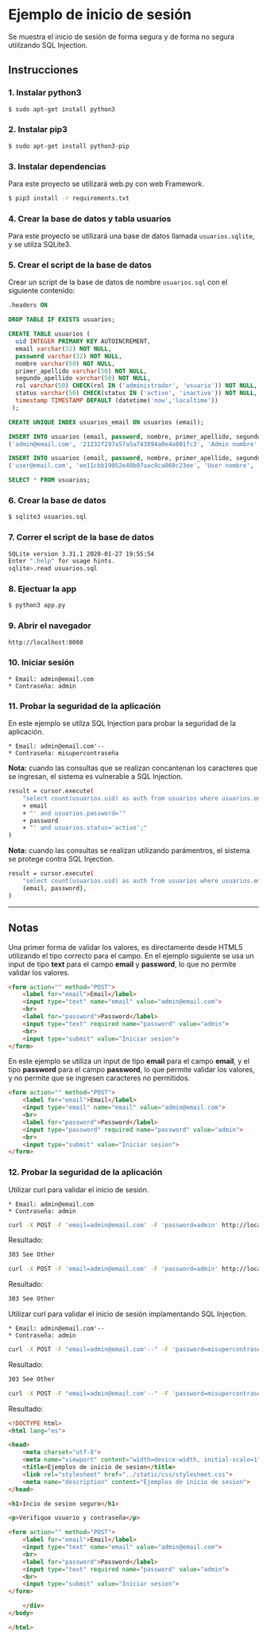 # Ejemplo de inicio de sesión

Se muestra el inicio de sesión de forma segura y de forma no segura utiilzando SQL Injection.

## Instrucciones

### 1. Instalar python3

```bash
$ sudo apt-get install python3
```

### 2. Instalar pip3

```bash
$ sudo apt-get install python3-pip
```

### 3. Instalar dependencias

Para este proyecto se utilizará web.py con web Framework.

```bash
$ pip3 install -r requirements.txt
```

### 4. Crear la base de datos y tabla usuarios

Para este proyecto se utilizará una base de datos llamada `usuarios.sqlite`, y se utilza SQLite3.

### 5. Crear el script de la base de datos

Crear un script de la base de datos de nombre `usuarios.sql` con el siguiente contenido:

```sql
.headers ON

DROP TABLE IF EXISTS usuarios;

CREATE TABLE usuarios (
  uid INTEGER PRIMARY KEY AUTOINCREMENT,
  email varchar(32) NOT NULL,
  password varchar(32) NOT NULL,
  nombre varchar(50) NOT NULL,
  primer_apellido varchar(50) NOT NULL,
  segundo_apellido varchar(50) NOT NULL,
  rol varchar(50) CHECK(rol IN ('administrador', 'usuario')) NOT NULL,
  status varchar(50) CHECK(status IN ('activo', 'inactivo')) NOT NULL,
  timestamp TIMESTAMP DEFAULT (datetime('now','localtime'))
 );

CREATE UNIQUE INDEX usuarios_email ON usuarios (email);

INSERT INTO usuarios (email, password, nombre, primer_apellido, segundo_apellido, rol, status) VALUES
('admin@email.com', '21232f297a57a5a743894a0e4a801fc3', 'Admin nombre', 'admin primer', 'admin segundo', 'administrador', 'activo');

INSERT INTO usuarios (email, password, nombre, primer_apellido, segundo_apellido, rol, status) VALUES
('user@email.com', 'ee11cbb19052e40b07aac0ca060c23ee', 'User nombre', 'user primer', 'user segundo', 'usuario', 'activo');

SELECT * FROM usuarios;
```

### 6. Crear la base de datos

```bash
$ sqlite3 usuarios.sql
```


### 7. Correr el script de la base de datos

```bash
SQLite version 3.31.1 2020-01-27 19:55:54
Enter ".help" for usage hints.
sqlite>.read usuarios.sql
```

### 8. Ejectuar la app

```bash
$ python3 app.py
```

### 9. Abrir el navegador

```bash
http://localhost:8080
```

### 10. Iniciar sesión

    * Email: admin@email.com
    * Contraseña: admin

### 11. Probar la seguridad de la aplicación

En este ejemplo se utilza SQL Injection para probar la seguridad de la aplicación.

    * Email: admin@email.com'--
    * Contraseña: misupercontraseña

**Nota:** cuando las consultas que se realizan concantenan los caracteres que se ingresan, el sistema es vulnerable a SQL Injection.

```bash
result = cursor.execute(
    "select count(usuarios.uid) as auth from usuarios where usuarios.email='"
    + email
    + "' and usuarios.password='"
    + password
    + "' and usuarios.status='activo';"
)
```

**Nota:** cuando las consultas se realizan utilizando parámentros, el sistema se protege contra SQL Injection.

```bash
result = cursor.execute(
    "select count(usuarios.uid) as auth from usuarios where usuarios.email=? and usuarios.password=? and usuarios.status='activo';",
    (email, password),
)
```
---
## Notas

Una primer forma de validar los valores, es directamente desde HTML5 utilizando el tipo correcto para el campo. En el ejemplo siguiente se usa un input de tipo **text** para el campo **email** y **password**, lo que no permite validar los valores.

```html
<form action="" method="POST">
    <label for="email">Email</label>
    <input type="text" name="email" value="admin@email.com">
    <br>
    <label for="password">Password</label>
    <input type="text" required name="password" value="admin">
    <br>
    <input type="submit" value="Iniciar sesion">
</form>
```

En este ejemplo se utiliza un input de tipo **email** para el campo **email**, y el tipo **password** para el campo **password**, lo que permite validar los valores, y no permite que se ingresen caracteres no permitidos.

```html
<form action="" method="POST">
    <label for="email">Email</label>
    <input type="email" name="email" value="admin@email.com">
    <br>
    <label for="password">Password</label>
    <input type="password" required name="password" value="admin">
    <br>
    <input type="submit" value="Iniciar sesion">
</form>
```


### 12. Probar la seguridad de la aplicación

Utilizar curl para validar el inicio de sesión.

    * Email: admin@email.com
    * Contraseña: admin

```bash
curl -X POST -F 'email=admin@email.com' -F 'password=admin' http://localhost:8080/inicio_sesion_seguro
```

Resultado:
```bash
303 See Other
```

```bash
curl -X POST -F 'email=admin@email.com' -F 'password=admin' http://localhost:8080/inicio_sesion_inseguro
```

Resultado:

```bash
303 See Other
```

Utilizar curl para validar el inicio de sesión implamentando SQL Injection.

    * Email: admin@email.com'--
    * Contraseña: admin

```bash
curl -X POST -F "email=admin@email.com'--" -F 'password=misupercontraseña' http://localhost:8080/inicio_sesion_inseguro
```


Resultado:

```bash
303 See Other
```


```bash
curl -X POST -F "email=admin@email.com'--" -F 'password=misupercontraseña' http://localhost:8080/inicio_sesion_seguro
```

Resultado:

```html
<!DOCTYPE html>
<html lang="es">

<head>
    <meta charset="utf-8">
    <meta name="viewport" content="width=device-width, initial-scale=1">
    <title>Ejemplos de inicio de sesion</title>
    <link rel="stylesheet" href="../static/css/stylesheet.css">
    <meta name="description" content="Ejemplos de inicio de sesion">
</head>

<h1>Incio de sesion seguro</h1>

<p>Verifique usuario y contraseña</p>

<form action="" method="POST">
    <label for="email">Email</label>
    <input type="text" name="email" value="admin@email.com">
    <br>
    <label for="password">Password</label>
    <input type="text" required name="password" value="admin">
    <br>
    <input type="submit" value="Iniciar sesion">
</form>

    </div>
</body>

</html>
```
